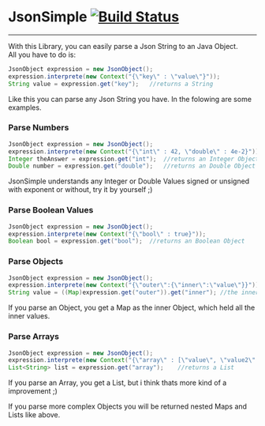 # JsonSimple [![Build Status](https://travis-ci.org/Flip42/JsonSimple.svg?branch=master)](https://travis-ci.org/Flip42/JsonSimple)

------

With this Library, you can easily parse a Json String to an Java Object.<br /> 
All you have to do is:

```java
JsonObject expression = new JsonObject();
expression.interprete(new Context("{\"key\" : \"value\"}"));
String value = expression.get("key");	//returns a String
```

Like this you can parse any Json String you have. In the folowing are some examples.

### Parse Numbers

```java
JsonObject expression = new JsonObject();
expression.interprete(new Context("{\"int\" : 42, \"double\" : 4e-2}"));
Integer theAnswer = expression.get("int");	//returns an Integer Object
Double number = expression.get("double");	//returns an Double Object
```

JsonSimple understands any Integer or Double Values signed or unsigned with exponent or without, try it by yourself ;)

### Parse Boolean Values

```java
JsonObject expression = new JsonObject();
expression.interprete(new Context("{\"bool\" : true}"));
Boolean bool = expression.get("bool");	//returns an Boolean Object
```

### Parse Objects

```java
JsonObject expression = new JsonObject();
expression.interprete(new Context("{\"outer\":{\"inner\":\"value\"}}"));
String value = ((Map)expression.get("outer")).get("inner");	//the inner Object works the same
```

If you parse an Object, you get a Map as the inner Object, which held all the inner values.

### Parse Arrays

```java
JsonObject expression = new JsonObject();
expression.interprete(new Context("{\"array\" : [\"value\", \"value2\" ] }"));
List<String> list = expression.get("array");	//returns a List
```

If you parse an Array, you get a List, but i think thats more kind of a improvement ;)<br />

If you parse more complex Objects you will be returned nested Maps and Lists like above.

